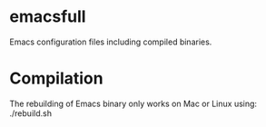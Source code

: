 emacsfull
=========

Emacs configuration files including compiled binaries.

Compilation
===========

The rebuilding of Emacs binary only works on Mac or Linux using:
./rebuild.sh
